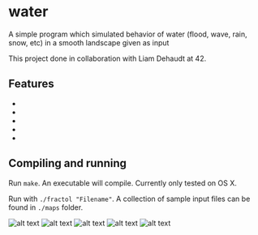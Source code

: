 # water
A simple program which simulated behavior of water (flood, wave, rain, snow, etc) in a smooth landscape given as input

This project done in collaboration with Liam Dehaudt at 42.

## Features
* 
* 
* 
* 
* 

## Compiling and running
Run `make`. An executable will compile. Currently only tested on OS X.

Run with `./fractol "Filename"`. A collection of sample input files can be found in `./maps` folder.

![alt text](https://github.com/conanwu777/water/blob/master/1.png)
![alt text](https://github.com/conanwu777/water/blob/master/2.png)
![alt text](https://github.com/conanwu777/water/blob/master/3.png)
![alt text](https://github.com/conanwu777/water/blob/master/4.png)
![alt text](https://github.com/conanwu777/water/blob/master/5.png)
